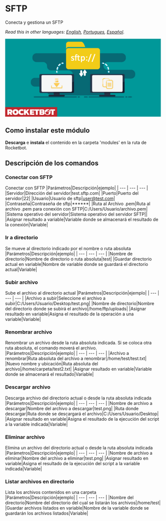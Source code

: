 # SFTP
  
Conecta y gestiona un SFTP  

*Read this in other languages: [English](Manual_sftp.md), [Portugues](Manual_sftp.pr.md), [Español](Manual_sftp.es.md).*
  
![banner](imgs/Banner_sftp_.png)
## Como instalar este módulo
  
__Descarga__ e __instala__ el contenido en la carpeta 'modules' en la ruta de Rocketbot.  



## Descripción de los comandos

### Conectar con SFTP
  
Conectar con SFTP
|Parámetros|Descripción|ejemplo|
| --- | --- | --- |
|Servidor|Dirección del servidor|test.sftp.com|
|Puerto|Puerto del servidor|22|
|Usuario|Usuario de sftp|user@test.com|
|Contraseña|Contraseña de sftp|******|
|Ruta al Archivo .pem|Ruta al archivo .pem para conexión con SFTP|C:/Users/Usuario/archivo.pem|
|Sistema operativo del servidor|Sistema operativo del servidor SFTP||
|Asignar resultado a variable|Variable donde se almacenará el resultado de la conexión|Variable|

### Ir a directorio
  
Se mueve al directorio indicado por el nombre o ruta absoluta
|Parámetros|Descripción|ejemplo|
| --- | --- | --- |
|Nombre de directorio|Nombre de directorio o ruta absoluta|test|
|Guardar directorio actual en variable|Nombre de variable donde se guardará el directorio actual|Variable|

### Subir archivo
  
Sube el archivo al directorio actual
|Parámetros|Descripción|ejemplo|
| --- | --- | --- |
|Archivo a subir|Seleccione el archivo a subir|C:/Users/Usuario/Desktop/test.png|
|Nombre de directorio|Nombre del directorio donde se subirá el archivo|/home/ftp/uploads|
|Asignar resultado en variable|Asigna el resultado de la operación a una variable|Variable|

### Renombrar archivo
  
Renombrar un archivo desde la ruta absoluta indicada. Si se coloca otra ruta absoluta, el comando moverá el archivo.
|Parámetros|Descripción|ejemplo|
| --- | --- | --- |
|Archivo a renombrar|Ruta absoluta del archivo a renombrar|/home/test/test.txt|
|Nuevo nombre y ubicación|Ruta absoluta del archivo|/home/carpeta/test2.txt|
|Asignar resultado en variable|Variable donde se almacenará el resultado|Variable|

### Descargar archivo
  
Descarga archivo del directorio actual o desde la ruta absoluta indicada
|Parámetros|Descripción|ejemplo|
| --- | --- | --- |
|Nombre de archivo a descargar|Nombre del archivo a descargar|test.png|
|Ruta donde descargar|Ruta donde se descargará el archivo|C:/Users/Usuario/Desktop|
|Asignar resultado en variable|Asigna el resultado de la ejecución del script a la variable indicada|Variable|

### Eliminar archivo
  
Elimina un archivo del directorio actual o desde la ruta absoluta indicada
|Parámetros|Descripción|ejemplo|
| --- | --- | --- |
|Nombre de archivo a eliminar|Nombre del archivo a eliminar|test.png|
|Asignar resultado en variable|Asigna el resultado de la ejecución del script a la variable indicada|Variable|

### Listar archivos en directorio
  
Lista los archivos contenidos en una carpeta
|Parámetros|Descripción|ejemplo|
| --- | --- | --- |
|Nombre del directorio|Nombre del directorio del cual se listarán los archivos|/home/test|
|Guardar archivos listados en variable|Nombre de la variable donde se guardarán los archivos listados|Variable|
